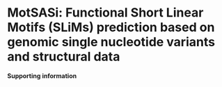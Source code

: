 
# MotSASi: Functional Short Linear Motifs (SLiMs) prediction based on genomic single nucleotide variants and structural data

**Supporting information**
